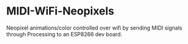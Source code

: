 # MIDI-WiFi-Neopixels
Neopixel animations/color controlled over wifi by sending MIDI signals through Processing to an ESP8266 dev board.
